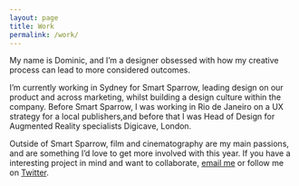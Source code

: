 ```yaml
---
layout: page
title: Work
permalink: /work/
---
```


My name is Dominic, and I’m a designer obsessed with how my creative process can lead to more considered outcomes.

I’m currently working in Sydney for Smart Sparrow, leading design on our product and across marketing, whilst building a design culture within the company. Before Smart Sparrow, I was working in Rio de Janeiro on a UX strategy for a local publishers,and before that I was Head of Design for Augmented Reality specialists Digicave, London.

Outside of Smart Sparrow, film and cinematography are my main passions, and are something I’d love to get more involved with this year. If you have a interesting project in mind and want to collaborate, [email me](mailto:dominic@considered.design) or follow me on [Twitter](https://twitter.com/dominosebastian).